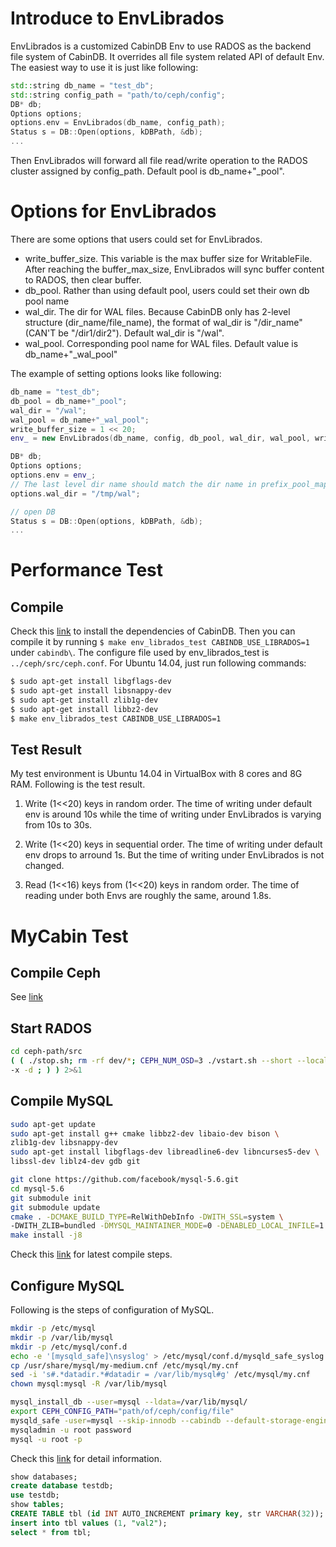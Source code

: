 # Introduce to EnvLibrados
EnvLibrados is a customized CabinDB Env to use RADOS as the backend file system of CabinDB. It overrides all file system related API of default Env. The easiest way to use it is just like following:
```c++
std::string db_name = "test_db";
std::string config_path = "path/to/ceph/config";
DB* db;
Options options;
options.env = EnvLibrados(db_name, config_path);
Status s = DB::Open(options, kDBPath, &db);
...
```
Then EnvLibrados will forward all file read/write operation to the RADOS cluster assigned by config_path. Default pool is db_name+"_pool".

# Options for EnvLibrados
There are some options that users could set for EnvLibrados.
- write_buffer_size. This variable is the max buffer size for WritableFile. After reaching the buffer_max_size, EnvLibrados will sync buffer content to RADOS, then clear buffer.
- db_pool. Rather than using default pool, users could set their own db pool name
- wal_dir. The dir for WAL files. Because CabinDB only has 2-level structure (dir_name/file_name), the format of wal_dir is "/dir_name"(CAN'T be "/dir1/dir2"). Default wal_dir is "/wal".
- wal_pool. Corresponding pool name for WAL files. Default value is db_name+"_wal_pool"

The example of setting options looks like following:
```c++
db_name = "test_db";
db_pool = db_name+"_pool";
wal_dir = "/wal";
wal_pool = db_name+"_wal_pool";
write_buffer_size = 1 << 20;
env_ = new EnvLibrados(db_name, config, db_pool, wal_dir, wal_pool, write_buffer_size);

DB* db;
Options options;
options.env = env_;
// The last level dir name should match the dir name in prefix_pool_map
options.wal_dir = "/tmp/wal";                    

// open DB
Status s = DB::Open(options, kDBPath, &db);
...
```

# Performance Test
## Compile
Check this [link](https://github.com/facebook/cabindb/blob/master/INSTALL.md) to install the dependencies of CabinDB. Then you can compile it by running `$ make env_librados_test CABINDB_USE_LIBRADOS=1` under `cabindb\`. The configure file used by env_librados_test is `../ceph/src/ceph.conf`. For Ubuntu 14.04, just run following commands:
```bash
$ sudo apt-get install libgflags-dev
$ sudo apt-get install libsnappy-dev
$ sudo apt-get install zlib1g-dev
$ sudo apt-get install libbz2-dev
$ make env_librados_test CABINDB_USE_LIBRADOS=1
```

## Test Result
My test environment is Ubuntu 14.04 in VirtualBox with 8 cores and 8G RAM. Following is the test result.

1. Write (1<<20) keys in random order. The time of writing under default env is around 10s while the time of writing under EnvLibrados is varying from 10s to 30s.

2. Write (1<<20) keys in sequential order. The time of writing under default env drops to arround 1s. But the time of writing under EnvLibrados is not changed. 

3. Read (1<<16) keys from (1<<20) keys in random order. The time of reading under both Envs are roughly the same, around 1.8s.

# MyCabin Test
## Compile Ceph
See [link](http://docs.ceph.com/docs/master/install/build-ceph/)

## Start RADOS

```bash
cd ceph-path/src
( ( ./stop.sh; rm -rf dev/*; CEPH_NUM_OSD=3 ./vstart.sh --short --localhost -n
-x -d ; ) ) 2>&1
```

## Compile MySQL

```bash
sudo apt-get update
sudo apt-get install g++ cmake libbz2-dev libaio-dev bison \
zlib1g-dev libsnappy-dev 
sudo apt-get install libgflags-dev libreadline6-dev libncurses5-dev \
libssl-dev liblz4-dev gdb git

git clone https://github.com/facebook/mysql-5.6.git
cd mysql-5.6
git submodule init
git submodule update
cmake . -DCMAKE_BUILD_TYPE=RelWithDebInfo -DWITH_SSL=system \
-DWITH_ZLIB=bundled -DMYSQL_MAINTAINER_MODE=0 -DENABLED_LOCAL_INFILE=1 -DCABINDB_USE_LIBRADOS=1
make install -j8
```

Check this [link](https://github.com/facebook/mysql-5.6/wiki/Build-Steps) for latest compile steps.

## Configure MySQL
Following is the steps of configuration of MySQL.

```bash
mkdir -p /etc/mysql
mkdir -p /var/lib/mysql
mkdir -p /etc/mysql/conf.d
echo -e '[mysqld_safe]\nsyslog' > /etc/mysql/conf.d/mysqld_safe_syslog.cnf
cp /usr/share/mysql/my-medium.cnf /etc/mysql/my.cnf
sed -i 's#.*datadir.*#datadir = /var/lib/mysql#g' /etc/mysql/my.cnf
chown mysql:mysql -R /var/lib/mysql

mysql_install_db --user=mysql --ldata=/var/lib/mysql/
export CEPH_CONFIG_PATH="path/of/ceph/config/file"
mysqld_safe -user=mysql --skip-innodb --cabindb --default-storage-engine=cabindb --default-tmp-storage-engine=MyISAM &
mysqladmin -u root password
mysql -u root -p
```

Check this [link](https://gist.github.com/shichao-an/f5639ecd551496ac2d70) for detail information.

```sql
show databases;
create database testdb;
use testdb;
show tables;
CREATE TABLE tbl (id INT AUTO_INCREMENT primary key, str VARCHAR(32));
insert into tbl values (1, "val2");
select * from tbl;
```
